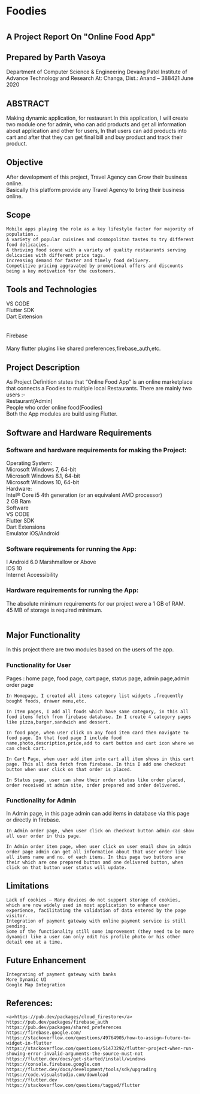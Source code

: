 <h1> Foodies <h1>

## A Project Report On "Online Food App"

## Prepared by Parth Vasoya 
  
Department of Computer Science & Engineering
Devang Patel Institute of Advance Technology and Research
At: Changa, Dist.: Anand – 388421
June 2020 


## ABSTRACT


Making dynamic application, for restaurant.In this application, I will create two module one for admin, who can add products and get all information about application and other for users,
In that users can add products into cart and after that they can get final bill and buy product and track their product.

## Objective
After development of this project, Travel Agency can Grow their business online.  
Basically this platform provide any Travel Agency to bring their business online.
  
## Scope
	Mobile apps playing the role as a key lifestyle factor for majority of population..
	A variety of popular cuisines and cosmopolitan tastes to try different food delicacies. 
	A thriving food scene with a variety of quality restaurants serving delicacies with different price tags. 
	Increasing demand for faster and timely food delivery. 
	Competitive pricing aggravated by promotional offers and discounts being a key motivation for the customers.

## Tools and Technologies
VS CODE</br>
Flutter SDK</br>
Dart Extension</br></br></br>
Firebase</br></br>
Many flutter plugins like shared preferences,firebase_auth,etc.</br>


## Project Description


As Project Definition states that “Online Food App” is an online marketplace that connects a Foodies to multiple local Restaurants.
	There are mainly two users :-</br>
	Restaurant(Admin)</br>
	People who order online food(Foodies)</br>
	Both the App modules are build using Flutter.</br>



## Software and Hardware Requirements 
<h3> Software and hardware requirements for making the Project: </h3>
	Operating System:</br>
	Microsoft Windows 7, 64-bit</br>
	Microsoft Windows 8.1, 64-bit</br>
	Microsoft Windows 10, 64-bit</br>
	Hardware:</br>
	Intel® Core i5 4th generation (or an equivalent AMD processor)</br>
	2 GB Ram</br>
	Software</br>
	VS CODE</br>
	Flutter SDK</br>
	Dart Extensions</br>
	Emulator iOS/Android</br>

<h3> Software requirements for running the App: </h3> 
	I Android 6.0 Marshmallow or Above</br>
	IOS 10</br>
	Internet Accessibility</br>
	
<h3> Hardware requirements for running the App: </h3>
	The absolute minimum requirements for our project were a 1 GB of RAM.</br>
	45 MB of storage is required minimum.</br>
 
 
## Major Functionality 
In this project there are two modules based on the users of the app.
<h3> Functionality for User </h3>
	Pages : home page, food page, cart page, status page, admin page,admin order page

	In Homepage, I created all items category list widgets ,frequently bought foods, drawer menu,etc.

	In Item pages, I add all foods which have same category, in this all food items fetch from firebase database. In I create 4 category pages like pizza,burger,sandwich and dessert.

	In food page, when user click on any food item card then navigate to food page. In that food page I include food name,photo,description,price,add to cart button and cart icon where we can check cart.

	In Cart Page, when user add item into cart all item shows in this cart page. This all data fetch from firebase. In this I add one checkout button when user click on that order is placed.

	In Status page, user can show their order status like order placed, order received at admin site, order prepared and order delivered.

<h3> Functionality for Admin </h3>
	In Admin page, in this page admin can add items in database via this page or directly in firebase.

	In Admin order page, when user click on checkout button admin can show all user order in this page.

	In Admin order item page, when user click on user email show in admin order page admin can get all information about that user order like all items name and no. of each items. In this page two buttons are their which are one prepared button and one delivered button, when click on that button user status will update.
 


## Limitations

	Lack of cookies – Many devices do not support storage of cookies, which are now widely used in most application to enhance user experience, facilitating the validation of data entered by the page visitor.
	Integration of payment gateway with online payment service is still pending.
	Some of the functionality still some improvement (they need to be more dynamic) like a user can only edit his profile photo or his other detail one at a time.


## Future Enhancement

	Integrating of payment gateway with banks
	More Dynamic UI 
	Google Map Integration


## References:
	<a>https://pub.dev/packages/cloud_firestore</a>
	https://pub.dev/packages/firebase_auth
	https://pub.dev/packages/shared_preferences
	https://firebase.google.com/
	https://stackoverflow.com/questions/49764905/how-to-assign-future-to-widget-in-flutter
	https://stackoverflow.com/questions/51473292/flutter-project-when-run-showing-error-invalid-arguments-the-source-must-not
	https://flutter.dev/docs/get-started/install/windows
	https://console.firebase.google.com
	https://flutter.dev/docs/development/tools/sdk/upgrading
	https://code.visualstudio.com/download
	https://flutter.dev
	https://stackoverflow.com/questions/tagged/flutter
